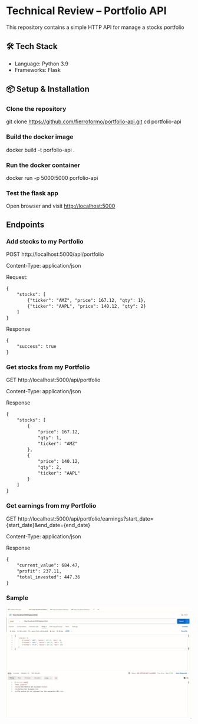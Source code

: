 # Technical Review – Portfolio API

This repository contains a simple HTTP API for manage a stocks portfolio

## 🛠️ Tech Stack
- Language: Python 3.9
- Frameworks: Flask

## 📦 Setup & Installation

### Clone the repository
git clone https://github.com/fierroformo/portfolio-api.git
cd portfolio-api

### Build the docker image
docker build -t porfolio-api .

### Run the docker container
docker run -p 5000:5000 porfolio-api

### Test the flask app
Open browser and visit [http://localhost:5000](http://localhost:5000)


## Endpoints

### Add stocks to my Portfolio

POST http://localhost:5000/api/portfolio

Content-Type: application/json

Request:
```
{
    "stocks": [
        {"ticker": "AMZ", "price": 167.12, "qty": 1},
        {"ticker": "AAPL", "price": 140.12, "qty": 2}
    ]
}
```
Response
```
{
    "success": true
}
 ```

### Get stocks from my Portfolio

GET http://localhost:5000/api/portfolio

Content-Type: application/json

Response
```
{
    "stocks": [
        {
            "price": 167.12,
            "qty": 1,
            "ticker": "AMZ"
        },
        {
            "price": 140.12,
            "qty": 2,
            "ticker": "AAPL"
        }
    ]
}
```

### Get earnings from my Portfolio

GET http://localhost:5000/api/portfolio/earnings?start_date={start_date}&end_date={end_date}

Content-Type: application/json

Response
```
{
    "current_value": 684.47,
    "profit": 237.11,
    "total_invested": 447.36
}
```

### Sample
![](https://github.com/fierroformo/portfolio-api/blob/main/api_sample.gif)
